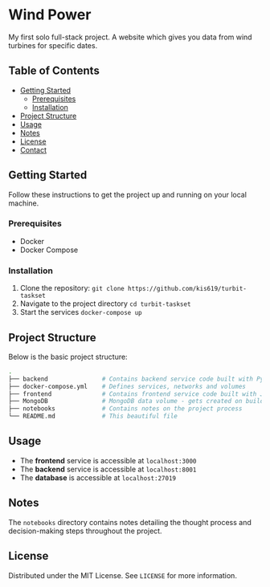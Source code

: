 # Wind Power

My first solo full-stack project. A website which gives you data from wind turbines for specific dates.

## Table of Contents

- [Getting Started](#getting-started)
    - [Prerequisites](#prerequisites)
    - [Installation](#installation)
- [Project Structure](#project-structure)
- [Usage](#usage)
- [Notes](#notes)
- [License](#license)
- [Contact](#contact)

## Getting Started

Follow these instructions to get the project up and running on your local machine.

### Prerequisites

- Docker
- Docker Compose

### Installation

1. Clone the repository:
    `git clone https://github.com/kis619/turbit-taskset`
2. Navigate to the project directory
    `cd turbit-taskset`
3. Start the services
    `docker-compose up`


## Project Structure

Below is the basic project structure:

``` bash
.
├── backend               # Contains backend service code built with Python FastAPI
├── docker-compose.yml    # Defines services, networks and volumes
├── frontend              # Contains frontend service code built with JavaScript and React
├── MongoDB               # MongoDB data volume - gets created on build
├── notebooks             # Contains notes on the project process
└── README.md             # This beautiful file
```
## Usage

- The **frontend** service is accessible at `localhost:3000`
- The **backend** service is accessible at `localhost:8001`
- The **database** is accessible at `localhost:27019`

## Notes

The `notebooks` directory contains notes detailing the thought process and decision-making steps throughout the project.

## License

Distributed under the MIT License. See `LICENSE` for more information.

